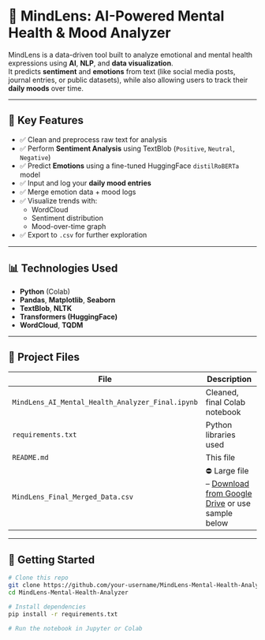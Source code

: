 # 🧠 MindLens: AI-Powered Mental Health & Mood Analyzer

MindLens is a data-driven tool built to analyze emotional and mental health expressions using **AI**, **NLP**, and **data visualization**.  
It predicts **sentiment** and **emotions** from text (like social media posts, journal entries, or public datasets), while also allowing users to track their **daily moods** over time.

---

## 📌 Key Features

- ✅ Clean and preprocess raw text for analysis
- ✅ Perform **Sentiment Analysis** using TextBlob (`Positive`, `Neutral`, `Negative`)
- ✅ Predict **Emotions** using a fine-tuned HuggingFace `distilRoBERTa` model
- ✅ Input and log your **daily mood entries**
- ✅ Merge emotion data + mood logs
- ✅ Visualize trends with:
  - WordCloud
  - Sentiment distribution
  - Mood-over-time graph
- ✅ Export to `.csv` for further exploration

---

## 📊 Technologies Used

- **Python** (Colab)
- **Pandas**, **Matplotlib**, **Seaborn**
- **TextBlob**, **NLTK**
- **Transformers (HuggingFace)**
- **WordCloud**, **TQDM**

---

## 📁 Project Files

| File | Description |
|------|-------------|
| `MindLens_AI_Mental_Health_Analyzer_Final.ipynb` | Cleaned, final Colab notebook |
| `requirements.txt` | Python libraries used |
| `README.md` | This file |
| `MindLens_Final_Merged_Data.csv` | ⛔ Large file – [Download from Google Drive](https://drive.google.com/your-shared-link) or use sample below |

---

## 🚀 Getting Started

```bash
# Clone this repo
git clone https://github.com/your-username/MindLens-Mental-Health-Analyzer.git
cd MindLens-Mental-Health-Analyzer

# Install dependencies
pip install -r requirements.txt

# Run the notebook in Jupyter or Colab
